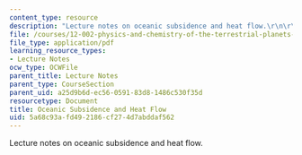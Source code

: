 ```yaml
---
content_type: resource
description: "Lecture notes on oceanic subsidence and heat flow.\r\n\r\n"
file: /courses/12-002-physics-and-chemistry-of-the-terrestrial-planets-fall-2008/5a68c93afd492186cf274d7abddaf562_MIT12_002f08_lec16.pdf
file_type: application/pdf
learning_resource_types:
- Lecture Notes
ocw_type: OCWFile
parent_title: Lecture Notes
parent_type: CourseSection
parent_uid: a25d9b6d-ec56-0591-83d8-1486c530f35d
resourcetype: Document
title: Oceanic Subsidence and Heat Flow
uid: 5a68c93a-fd49-2186-cf27-4d7abddaf562
---
```

Lecture notes on oceanic subsidence and heat flow.



